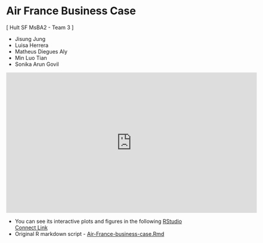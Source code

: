 # Air France Business Case

[ Hult SF MsBA2 - Team 3 ]
- Jisung Jung
- Luisa Herrera
- Matheus Diegues Aly
- Min Luo Tian
- Sonika Arun Govil

<iframe width="672" height="378" src="https://www.youtube.com/embed/c-dL2LImlZ4" title="YouTube video player" frameborder="0" allow="accelerometer; autoplay; clipboard-write; encrypted-media; gyroscope; picture-in-picture" allowfullscreen></iframe>
<p></p>

- You can see its interactive plots and figures in the following [RStudio Connect Link](https://bookdown.org/Marvin/air_france_business_case/)
- Original R markdown script - [Air-France-business-case.Rmd](scripts/Air-France-business-case.zip)
